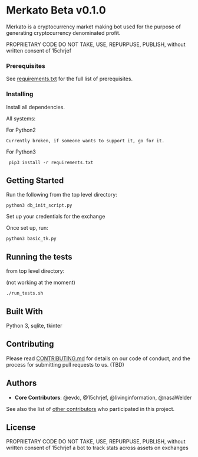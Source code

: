 # Merkato Beta v0.1.0

Merkato is a cryptocurrency market making bot used for the purpose of generating cryptocurrency denominated profit.

PROPRIETARY CODE DO NOT TAKE, USE, REPURPUSE, PUBLISH, without written consent of 15chrjef


### Prerequisites

See [requirements.txt](https://github.com/livinginformation/merkato/blob/master/requirements.txt) for the full list of prerequisites.

### Installing

Install all dependencies.

All systems:

For Python2
```
Currently broken, if someone wants to support it, go for it.
```
For Python3
```
 pip3 install -r requirements.txt
```
## Getting Started

Run the following from the top level directory:
```
python3 db_init_script.py
```

Set up your credentials for the exchange

Once set up, run:
```
python3 basic_tk.py
```

## Running the tests

from top level directory:

(not working at the moment)
```
./run_tests.sh
```

## Built With

Python 3, sqlite, tkinter

## Contributing

Please read [CONTRIBUTING.md](https://gist.github.com/PurpleBooth/b24679402957c63ec426) for details on our code of conduct, and the process for submitting pull requests to us. (TBD)


## Authors

* **Core Contributors**: @evdc, @15chrjef, @livinginformation, @nasaWelder

See also the list of [other contributors](https://github.com/livinginformation/merkato/graphs/contributors) who participated in this project.

## License

PROPRIETARY CODE DO NOT TAKE, USE, REPURPUSE, PUBLISH, without written consent of 15chrjef a bot to track stats across assets on exchanges

